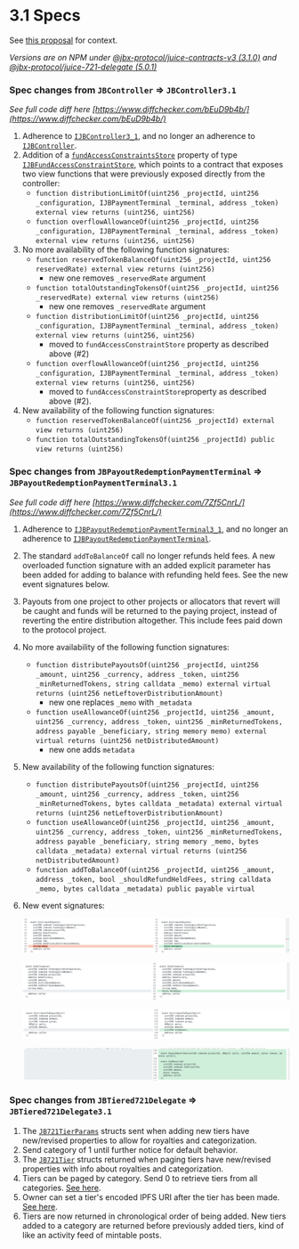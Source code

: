 # 3.1 Specs

See [this proposal](https://juicetool.xyz/snapshot/jbdao.eth/proposal/0xb7b3ccd64f9b27ed001e7d086b11ae1dc78c56bd525840636a1a79d62ba14ccc) for context.

*Versions are on NPM under [@jbx-protocol/juice-contracts-v3 (3.1.0)](https://www.npmjs.com/package/@jbx-protocol/juice-contracts-v3) and [@jbx-protocol/juice-721-delegate (5.0.1)](https://www.npmjs.com/package/@jbx-protocol/juice-721-delegate)*

### Spec changes from `JBController` ⇒ `JBController3.1`

*See full code diff here [https://www.diffchecker.com/bEuD9b4b/](https://www.diffchecker.com/bEuD9b4b/)*

1. Adherence to [`IJBController3_1`](https://github.com/jbx-protocol/juice-contracts-v3/blob/main/contracts/interfaces/IJBController3_1.sol), and no longer an adherence to [`IJBController`](https://github.com/jbx-protocol/juice-contracts-v3/blob/main/contracts/interfaces/IJBController.sol).
2. Addition of a [`fundAccessConstraintsStore`](https://github.com/jbx-protocol/juice-contracts-v3/blob/f22a70fc2210ef252f76ccace711830ddb21356f/contracts/JBController3_1.sol#L128) property of type [`IJBFundAccessConstraintStore`](https://github.com/jbx-protocol/juice-contracts-v3/blob/main/contracts/interfaces/IJBFundAccessConstraintsStore.sol), which points to a contract that exposes two view functions that were previously exposed directly from the controller:
	- `function distributionLimitOf(uint256 _projectId, uint256 _configuration, IJBPaymentTerminal _terminal, address _token) external view returns (uint256, uint256)`
	- `function overflowAllowanceOf(uint256 _projectId, uint256 _configuration, IJBPaymentTerminal _terminal, address _token) external view returns (uint256, uint256)`
3. No more availability of the following function signatures:
    - `function reservedTokenBalanceOf(uint256 _projectId, uint256 reservedRate) external view returns (uint256)`
	    - new one removes `_reservedRate` argument
    - `function totalOutstandingTokensOf(uint256 _projectId, uint256 _reservedRate) external view returns (uint256)`
        - new one removes `_reservedRate` argument
    - `function distributionLimitOf(uint256 _projectId, uint256 _configuration, IJBPaymentTerminal _terminal, address _token) external view returns (uint256, uint256)`
	    - moved to `fundAccessConstraintStore` property as described above (#2)
    - `function overflowAllowanceOf(uint256 _projectId, uint256 _configuration, IJBPaymentTerminal _terminal, address _token) external view returns (uint256, uint256)`
	    - moved to `fundAccessConstraintStore`property as described above (#2).
4. New availability of the following function signatures:
	- `function reservedTokenBalanceOf(uint256 _projectId) external view returns (uint256)`
	- `function totalOutstandingTokensOf(uint256 _projectId) public view returns (uint256)`
    

### Spec changes from `JBPayoutRedemptionPaymentTerminal` ⇒ `JBPayoutRedemptionPaymentTerminal3.1`

*See full code diff here [https://www.diffchecker.com/7Zf5CnrL/](https://www.diffchecker.com/7Zf5CnrL/)*

1. Adherence to [`IJBPayoutRedemptionPaymentTerminal3_1`](https://github.com/jbx-protocol/juice-contracts-v3/blob/main/contracts/interfaces/IJBPayoutRedemptionPaymentTerminal3_1.sol), and no longer an adherence to [`IJBPayoutRedemptionPaymentTerminal`](https://github.com/jbx-protocol/juice-contracts-v3/blob/main/contracts/interfaces/IJBPayoutRedemptionPaymentTerminal.sol).
2. The standard `addToBalanceOf` call no longer refunds held fees. A new overloaded function signature with an added explicit parameter has been added for adding to balance with refunding held fees. See the new event signatures below.
3. Payouts from one project to other projects or allocators that revert will be caught and funds will be returned to the paying project, instead of reverting the entire distribution altogether. This include fees paid down to the protocol project.
4. No more availability of the following function signatures:
    - `function distributePayoutsOf(uint256 _projectId, uint256 _amount, uint256 _currency, address _token, uint256 _minReturnedTokens, string calldata _memo) external virtual returns (uint256 netLeftoverDistributionAmount)` 
        - new one replaces `_memo` with `_metadata`
    - `function useAllowanceOf(uint256 _projectId, uint256 _amount, uint256 _currency, address _token, uint256 _minReturnedTokens, address payable _beneficiary, string memory memo) external virtual returns (uint256 netDistributedAmount)` 
        - new one adds `metadata`
5. New availability of the following function signatures:
    - `function distributePayoutsOf(uint256 _projectId, uint256 _amount, uint256 _currency, address _token, uint256 _minReturnedTokens, bytes calldata _metadata) external virtual returns (uint256 netLeftoverDistributionAmount)`
    - `function useAllowanceOf(uint256 _projectId, uint256 _amount, uint256 _currency, address _token, uint256 _minReturnedTokens, address payable _beneficiary, string memory _memo, bytes calldata _metadata) external virtual returns (uint256 netDistributedAmount)`
    - `function addToBalanceOf(uint256 _projectId, uint256 _amount, address _token, bool _shouldRefundHeldFees, string calldata _memo, bytes calldata _metadata) public payable virtual`
6. New event signatures:
    
    ![](Untitled.png)
    
    ![](Untitled-1.png)
    
    ![](Untitled-2.png)
    
    ![](Untitled-3.png)
    

### Spec changes from `JBTiered721Delegate` ⇒ `JBTiered721Delegate3.1`

1. The [`JB721TierParams`](https://github.com/jbx-protocol/juice-721-delegate/blob/main/contracts/structs/JB721TierParams.sol) structs sent when adding new tiers have new/revised properties to allow for royalties and categorization.
2. Send category of 1 until further notice for default behavior.
3. The [`JB721Tier`](https://github.com/jbx-protocol/juice-721-delegate/blob/main/contracts/structs/JB721Tier.sol) structs returned when paging tiers have new/revised properties with info about royalties and categorization.
4. Tiers can be paged by category. Send 0 to retrieve tiers from all categories. [See here](https://github.com/jbx-protocol/juice-721-delegate/blob/c8f2c39f3e251ce2bdde32d73b980516fec33f19/contracts/JBTiered721DelegateStore.sol#L265).
5. Owner can set a tier's encoded IPFS URI after the tier has been made. [See here](https://github.com/jbx-protocol/juice-721-delegate/blob/c8f2c39f3e251ce2bdde32d73b980516fec33f19/contracts/JBTiered721Delegate.sol#L493).
6. Tiers are now returned in chronological order of being added. New tiers added to a category are returned before previously added tiers, kind of like an activity feed of mintable posts.
